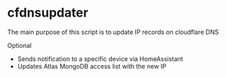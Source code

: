 # cfdnsupdater
The main purpose of this script is to update IP records on cloudflare DNS

Optional
- Sends notification to a specific device via HomeAssistant
- Updates Atlas MongoDB access list with the new IP
